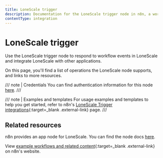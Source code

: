 ```yaml
---
title: LoneScale trigger
description: Documentation for the LoneScale trigger node in n8n, a workflow automation platform. Includes details of operations and configuration, and links to examples and credentials information.
contentType: integration
---
```


# LoneScale trigger

Use the LoneScale trigger node to respond to workflow events in LoneScale and integrate LoneScale with other applications.

On this page, you'll find a list of operations the LoneScale node supports, and links to more resources.

/// note | Credentials
You can find authentication information for this node [here](/integrations/builtin/credentials/lonescale/).
///

/// note | Examples and templates
For usage examples and templates to help you get started, refer to n8n's [LoneScale Trigger integrations](https://n8n.io/integrations/lonescale-trigger/){:target=_blank .external-link} page.
///

## Related resources

n8n provides an app node for LoneScale. You can find the node docs [here](/integrations/builtin/app-nodes/n8n-nodes-base.lonescale/).

View [example workflows and related content](https://n8n.io/integrations/lonescale-trigger/){:target=_blank .external-link} on n8n's website.

